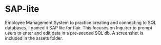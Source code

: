 # SAP-lite
Employee Management System to practice creating and connecting to SQL databases. I named it SAP lite for flair. This focuses on Inquirer to prompt users to enter and edit data in a pre-seeded SQL db. A screenshot is included in the assets folder.
